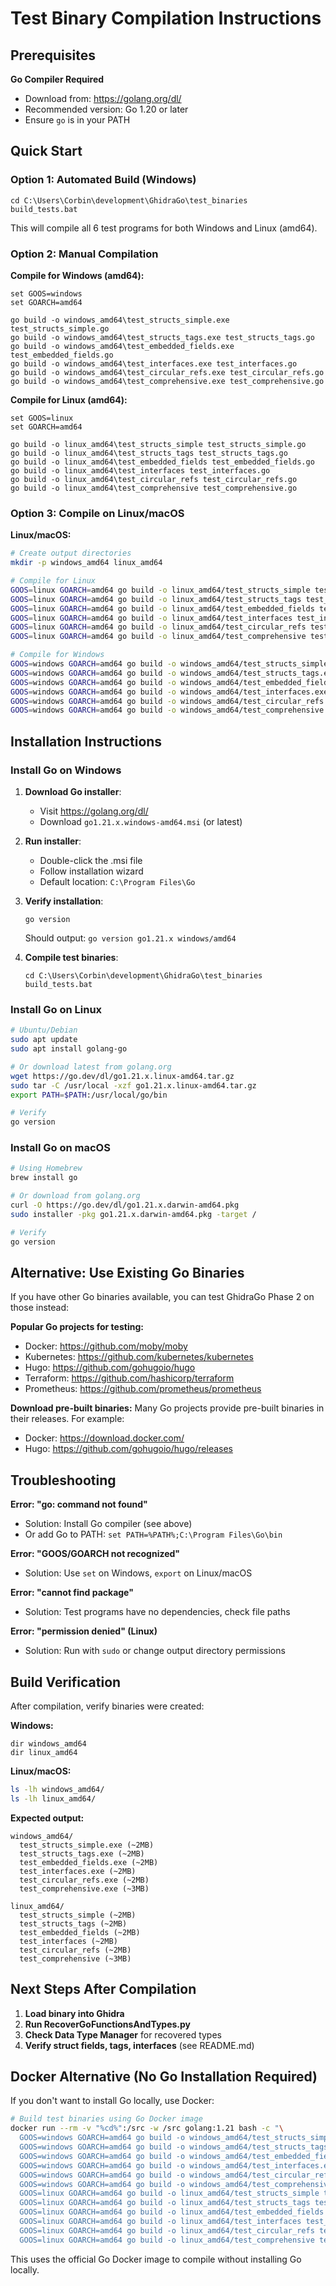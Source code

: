 # Test Binary Compilation Instructions

## Prerequisites

**Go Compiler Required**
- Download from: https://golang.org/dl/
- Recommended version: Go 1.20 or later
- Ensure `go` is in your PATH

## Quick Start

### Option 1: Automated Build (Windows)
```batch
cd C:\Users\Corbin\development\GhidraGo\test_binaries
build_tests.bat
```

This will compile all 6 test programs for both Windows and Linux (amd64).

### Option 2: Manual Compilation

**Compile for Windows (amd64):**
```batch
set GOOS=windows
set GOARCH=amd64

go build -o windows_amd64\test_structs_simple.exe test_structs_simple.go
go build -o windows_amd64\test_structs_tags.exe test_structs_tags.go
go build -o windows_amd64\test_embedded_fields.exe test_embedded_fields.go
go build -o windows_amd64\test_interfaces.exe test_interfaces.go
go build -o windows_amd64\test_circular_refs.exe test_circular_refs.go
go build -o windows_amd64\test_comprehensive.exe test_comprehensive.go
```

**Compile for Linux (amd64):**
```batch
set GOOS=linux
set GOARCH=amd64

go build -o linux_amd64\test_structs_simple test_structs_simple.go
go build -o linux_amd64\test_structs_tags test_structs_tags.go
go build -o linux_amd64\test_embedded_fields test_embedded_fields.go
go build -o linux_amd64\test_interfaces test_interfaces.go
go build -o linux_amd64\test_circular_refs test_circular_refs.go
go build -o linux_amd64\test_comprehensive test_comprehensive.go
```

### Option 3: Compile on Linux/macOS

**Linux/macOS:**
```bash
# Create output directories
mkdir -p windows_amd64 linux_amd64

# Compile for Linux
GOOS=linux GOARCH=amd64 go build -o linux_amd64/test_structs_simple test_structs_simple.go
GOOS=linux GOARCH=amd64 go build -o linux_amd64/test_structs_tags test_structs_tags.go
GOOS=linux GOARCH=amd64 go build -o linux_amd64/test_embedded_fields test_embedded_fields.go
GOOS=linux GOARCH=amd64 go build -o linux_amd64/test_interfaces test_interfaces.go
GOOS=linux GOARCH=amd64 go build -o linux_amd64/test_circular_refs test_circular_refs.go
GOOS=linux GOARCH=amd64 go build -o linux_amd64/test_comprehensive test_comprehensive.go

# Compile for Windows
GOOS=windows GOARCH=amd64 go build -o windows_amd64/test_structs_simple.exe test_structs_simple.go
GOOS=windows GOARCH=amd64 go build -o windows_amd64/test_structs_tags.exe test_structs_tags.go
GOOS=windows GOARCH=amd64 go build -o windows_amd64/test_embedded_fields.exe test_embedded_fields.go
GOOS=windows GOARCH=amd64 go build -o windows_amd64/test_interfaces.exe test_interfaces.go
GOOS=windows GOARCH=amd64 go build -o windows_amd64/test_circular_refs.exe test_circular_refs.go
GOOS=windows GOARCH=amd64 go build -o windows_amd64/test_comprehensive.exe test_comprehensive.go
```

## Installation Instructions

### Install Go on Windows

1. **Download Go installer**:
   - Visit https://golang.org/dl/
   - Download `go1.21.x.windows-amd64.msi` (or latest)

2. **Run installer**:
   - Double-click the .msi file
   - Follow installation wizard
   - Default location: `C:\Program Files\Go`

3. **Verify installation**:
   ```batch
   go version
   ```
   Should output: `go version go1.21.x windows/amd64`

4. **Compile test binaries**:
   ```batch
   cd C:\Users\Corbin\development\GhidraGo\test_binaries
   build_tests.bat
   ```

### Install Go on Linux

```bash
# Ubuntu/Debian
sudo apt update
sudo apt install golang-go

# Or download latest from golang.org
wget https://go.dev/dl/go1.21.x.linux-amd64.tar.gz
sudo tar -C /usr/local -xzf go1.21.x.linux-amd64.tar.gz
export PATH=$PATH:/usr/local/go/bin

# Verify
go version
```

### Install Go on macOS

```bash
# Using Homebrew
brew install go

# Or download from golang.org
curl -O https://go.dev/dl/go1.21.x.darwin-amd64.pkg
sudo installer -pkg go1.21.x.darwin-amd64.pkg -target /

# Verify
go version
```

## Alternative: Use Existing Go Binaries

If you have other Go binaries available, you can test GhidraGo Phase 2 on those instead:

**Popular Go projects for testing:**
- Docker: https://github.com/moby/moby
- Kubernetes: https://github.com/kubernetes/kubernetes
- Hugo: https://github.com/gohugoio/hugo
- Terraform: https://github.com/hashicorp/terraform
- Prometheus: https://github.com/prometheus/prometheus

**Download pre-built binaries:**
Many Go projects provide pre-built binaries in their releases. For example:
- Docker: https://download.docker.com/
- Hugo: https://github.com/gohugoio/hugo/releases

## Troubleshooting

**Error: "go: command not found"**
- Solution: Install Go compiler (see above)
- Or add Go to PATH: `set PATH=%PATH%;C:\Program Files\Go\bin`

**Error: "GOOS/GOARCH not recognized"**
- Solution: Use `set` on Windows, `export` on Linux/macOS

**Error: "cannot find package"**
- Solution: Test programs have no dependencies, check file paths

**Error: "permission denied" (Linux)**
- Solution: Run with `sudo` or change output directory permissions

## Build Verification

After compilation, verify binaries were created:

**Windows:**
```batch
dir windows_amd64
dir linux_amd64
```

**Linux/macOS:**
```bash
ls -lh windows_amd64/
ls -lh linux_amd64/
```

**Expected output:**
```
windows_amd64/
  test_structs_simple.exe (~2MB)
  test_structs_tags.exe (~2MB)
  test_embedded_fields.exe (~2MB)
  test_interfaces.exe (~2MB)
  test_circular_refs.exe (~2MB)
  test_comprehensive.exe (~3MB)

linux_amd64/
  test_structs_simple (~2MB)
  test_structs_tags (~2MB)
  test_embedded_fields (~2MB)
  test_interfaces (~2MB)
  test_circular_refs (~2MB)
  test_comprehensive (~3MB)
```

## Next Steps After Compilation

1. **Load binary into Ghidra**
2. **Run RecoverGoFunctionsAndTypes.py**
3. **Check Data Type Manager** for recovered types
4. **Verify struct fields, tags, interfaces** (see README.md)

## Docker Alternative (No Go Installation Required)

If you don't want to install Go locally, use Docker:

```bash
# Build test binaries using Go Docker image
docker run --rm -v "%cd%":/src -w /src golang:1.21 bash -c "\
  GOOS=windows GOARCH=amd64 go build -o windows_amd64/test_structs_simple.exe test_structs_simple.go && \
  GOOS=windows GOARCH=amd64 go build -o windows_amd64/test_structs_tags.exe test_structs_tags.go && \
  GOOS=windows GOARCH=amd64 go build -o windows_amd64/test_embedded_fields.exe test_embedded_fields.go && \
  GOOS=windows GOARCH=amd64 go build -o windows_amd64/test_interfaces.exe test_interfaces.go && \
  GOOS=windows GOARCH=amd64 go build -o windows_amd64/test_circular_refs.exe test_circular_refs.go && \
  GOOS=windows GOARCH=amd64 go build -o windows_amd64/test_comprehensive.exe test_comprehensive.go && \
  GOOS=linux GOARCH=amd64 go build -o linux_amd64/test_structs_simple test_structs_simple.go && \
  GOOS=linux GOARCH=amd64 go build -o linux_amd64/test_structs_tags test_structs_tags.go && \
  GOOS=linux GOARCH=amd64 go build -o linux_amd64/test_embedded_fields test_embedded_fields.go && \
  GOOS=linux GOARCH=amd64 go build -o linux_amd64/test_interfaces test_interfaces.go && \
  GOOS=linux GOARCH=amd64 go build -o linux_amd64/test_circular_refs test_circular_refs.go && \
  GOOS=linux GOARCH=amd64 go build -o linux_amd64/test_comprehensive test_comprehensive.go"
```

This uses the official Go Docker image to compile without installing Go locally.
